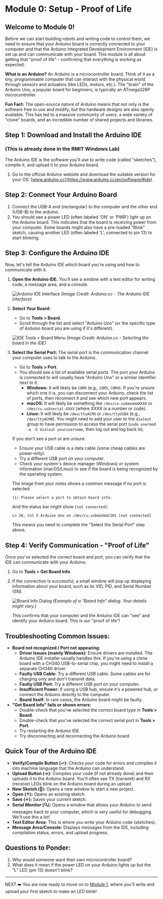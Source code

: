 # Module 0: Setup - Proof of Life

## Welcome to Module 0!

Before we can start building robots and writing code to control them, we need to ensure that your Arduino board is correctly connected to your computer and that the Arduino Integrated Development Environment (IDE) is set up and can communicate with your board. This module is all about getting that "proof of life" – confirming that everything is working as expected.

**What is an Arduino?**
An Arduino is a microcontroller board. Think of it as a tiny, programmable computer that can interact with the physical world through sensors and actuators (like LEDs, motors, etc.). The "brain" of the Arduino Uno, a popular board for beginners, is typically an ATmega328P microcontroller.

**Fun Fact:** The open-source nature of Arduino means that not only is the software free to use and modify, but the hardware designs are also openly available. This has led to a massive community of users, a wide variety of "clone" boards, and an incredible number of shared projects and libraries.

## Step 1: Download and Install the Arduino IDE
### (This is already done in the RMIT Windows Lab)

The Arduino IDE is the software you'll use to write code (called "sketches"), compile it, and upload it to your Arduino board.

1.  Go to the official Arduino website and download the suitable version for your OS: [www.arduino.cc](https://www.arduino.cc/en/software/#ide)

## Step 2: Connect Your Arduino Board

1.  Connect the USB-A end (rectangular) to the computer and the other end (USB-B) to the arduino.
2.  You should see a power LED (often labeled 'ON' or 'PWR') light up on the Arduino board. This indicates that the board is receiving power from your computer. Some boards might also have a pre-loaded "Blink" sketch, causing another LED (often labeled 'L', connected to pin 13) to start blinking.

## Step 3: Configure the Arduino IDE

Now, let's tell the Arduino IDE which board you're using and how to communicate with it.

1.  **Open the Arduino IDE.** You'll see a window with a text editor for writing code, a message area, and a console.

    ![Arduino IDE Interface](https://www.arduino.cc/en/uploads/Main/IDE_0000.png)
    *(Image Credit: Arduino.cc - The Arduino IDE interface)*

2.  **Select Your Board:**
    * Go to **Tools > Board**.
    * Scroll through the list and select "Arduino Uno" (or the specific type of Arduino board you are using if it's different).

    ![IDE Tools > Board Menu](https://docs.arduino.cc/assets/02f37b1717507909786290d1c9508831.png)
    *(Image Credit: Arduino.cc - Selecting the board in the IDE)*

3.  **Select the Serial Port:**
    The serial port is the communication channel your computer uses to talk to the Arduino.
    * Go to **Tools > Port**.
    * You should see a list of available serial ports. The port your Arduino is connected to will usually have "Arduino Uno" or a similar identifier next to it.
        * **Windows:** It will likely be `COMX` (e.g., `COM3`, `COM4`). If you're unsure which one it is, you can disconnect your Arduino, check the list of ports, then reconnect it and see which new port appears.
        * **macOS:** It will likely be something like `/dev/cu.usbmodemXXXX` or `/dev/cu.usbserial-XXXX` (where XXXX is a number or code).
        * **Linux:** It will likely be `/dev/ttyACMX` or `/dev/ttyUSBX` (e.g., `/dev/ttyACM0`). You might need to add your user to the `dialout` group to have permission to access the serial port (`sudo usermod -a -G dialout yourusername`, then log out and log back in).

    If you don't see a port or are unsure:
    * Ensure your USB cable is a data cable (some cheap cables are power-only).
    * Try a different USB port on your computer.
    * Check your system's device manager (Windows) or system information (macOS/Linux) to see if the board is being recognized by the operating system.

    The image from your notes shows a common message if no port is selected:
    ```
    (i) Please select a port to obtain board info.
    ```
    And the status bar might show `[not connected]`:
    ```
    Ln 36, Col 5 Arduino Uno on /dev/cu.usbmodem2101 [not connected]
    ```
    This means you need to complete the "Select the Serial Port" step above.

## Step 4: Verify Communication - "Proof of Life"

Once you've selected the correct board and port, you can verify that the IDE can communicate with your Arduino.

1.  Go to **Tools > Get Board Info**.
2.  If the connection is successful, a small window will pop up displaying information about your board, such as its VID, PID, and Serial Number (SN).

    ![Board Info Dialog](https://user-images.githubusercontent.com/10934705/149621367-4a720d83-63e5-4a4f-9165-3e579e06956c.png)
    *(Example of a "Board Info" dialog. Your details might vary.)*

    This confirms that your computer and the Arduino IDE can "see" and identify your Arduino board. This is our "proof of life"!

## Troubleshooting Common Issues:

* **Board not recognized / Port not appearing:**
    * **Driver Issues (mainly Windows):** Ensure drivers are installed. The Arduino IDE installer usually handles this. If you're using a clone board with a CH340 USB-to-serial chip, you might need to install a separate CH340 driver.
    * **Faulty USB Cable:** Try a different USB cable. Some cables are for charging only and don't transmit data.
    * **Faulty USB Port:** Try a different USB port on your computer.
    * **Insufficient Power:** If using a USB hub, ensure it's a powered hub, or connect the Arduino directly to the computer.
    * **Board Itself:** In rare cases, the Arduino board might be faulty.
* **"Get Board Info" fails or shows errors:**
    * Double-check that you've selected the correct board type in **Tools > Board**.
    * Double-check that you've selected the correct serial port in **Tools > Port**.
    * Try restarting the Arduino IDE.
    * Try disconnecting and reconnecting the Arduino board.

## Quick Tour of the Arduino IDE

* **Verify/Compile Button (✓):** Checks your code for errors and compiles it into machine language that the Arduino can understand.
* **Upload Button (→):** Compiles your code (if not already done) and then uploads it to the Arduino board. You'll often see TX (transmit) and RX (receive) LEDs blink on the Arduino board during an upload.
* **New Sketch (📄):** Opens a new window to start a new project.
* **Open (↑):** Opens an existing sketch.
* **Save (↓):** Saves your current sketch.
* **Serial Monitor (🔍):** Opens a window that allows your Arduino to send messages back to your computer, which is very useful for debugging. We'll use this a lot!
* **Text Editor Area:** This is where you write your Arduino code (sketches).
* **Message Area/Console:** Displays messages from the IDE, including compilation status, errors, and upload progress.

## Questions to Ponder:

1.  Why would someone want their own microcontroller board?
2.  What does it mean if the power LED on your Arduino lights up but the "L" LED (pin 13) doesn't blink?
---
NEXT ➡️ You are now ready to move on to [Module 1](./module_01.md), where you'll write and upload your first sketch to make an LED blink!
